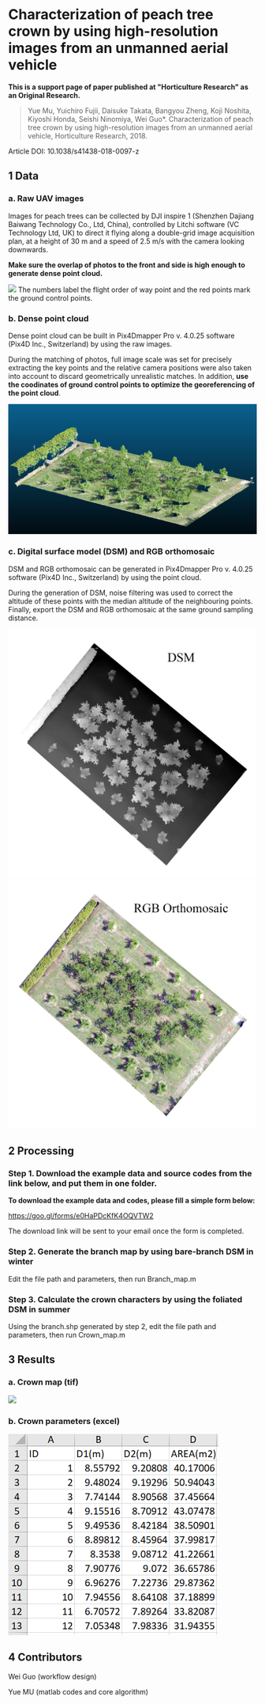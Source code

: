 # Characterization of peach tree crown by using high-resolution images from an unmanned aerial vehicle

**This is a support page of paper published at "Horticulture Research" as an Original Research.**
> Yue Mu, Yuichiro Fujii, Daisuke Takata, Bangyou Zheng, Koji Noshita, Kiyoshi Honda, Seishi Ninomiya, Wei Guo*. Characterization of peach tree crown by using high-resolution images from an unmanned aerial vehicle, Horticulture Research, 2018.

Article DOI: 10.1038/s41438-018-0097-z

## 1 Data
### a. Raw UAV images
Images for peach trees can be collected by DJI inspire 1 (Shenzhen Dajiang Baiwang Technology Co., Ltd, China), controlled by Litchi software (VC Technology Ltd, UK) to direct it flying along a double-grid image acquisition plan, at a height of 30 m and a speed of 2.5 m/s with the camera looking downwards.

**Make sure the overlap of photos to the front and side is high enough to generate dense point cloud.**

![](https://github.com/UTokyo-FieldPhenomics-Lab/Efficient-characterization-of-peach-tree-crown-/blob/master/figure/FIG21.jpg) 
The numbers label the flight order of way point and the red points mark the ground control points.

### b. Dense point cloud 
Dense point cloud can be built in Pix4Dmapper Pro v. 4.0.25 software (Pix4D Inc., Switzerland) by using the raw images.

During the matching of photos, full image scale was set for precisely extracting the key points and the relative camera positions were also taken into account to discard geometrically unrealistic matches. In addition, **use the coodinates of ground control points to optimize the georeferencing of the point cloud**.

![](https://github.com/UTokyo-FieldPhenomics-Lab/Characterization-of-peach-tree-crown/blob/master/figure/pc.png)

### c. Digital surface model (DSM) and RGB orthomosaic
DSM and RGB orthomosaic can be generated in Pix4Dmapper Pro v. 4.0.25 software (Pix4D Inc., Switzerland) by using the point cloud. 

During the generation of DSM, noise filtering was used to correct the altitude of these points with the median altitude of the neighbouring points. Finally, export the DSM and RGB orthomosaic at the same ground sampling distance.

![](https://github.com/UTokyo-FieldPhenomics-Lab/Characterization-of-peach-tree-crown/blob/master/figure/dsm.jpg)
![](https://github.com/UTokyo-FieldPhenomics-Lab/Characterization-of-peach-tree-crown/blob/master/figure/rgb_orthomosaic.jpg)

## 2 Processing 
### Step 1. Download the example data and source codes from the link below, and put them in one folder.

**To download the example data and codes, please fill a simple form below:**

https://goo.gl/forms/e0HaPDcKfK4OQVTW2

The download link will be sent to your email once the form is completed.

### Step 2. Generate the branch map by using bare-branch DSM in winter
Edit the file path and parameters, then run Branch_map.m

### Step 3. Calculate the crown characters by using the foliated DSM in summer
Using the branch.shp generated by step 2, edit the file path and parameters, then run Crown_map.m

## 3 Results
### a. Crown map (tif)

![](https://github.com/UTokyo-FieldPhenomics-Lab/Characterization-of-peach-tree-crown/blob/master/figure/crown_map.png)

### b. Crown parameters (excel)

![](https://github.com/UTokyo-FieldPhenomics-Lab/Characterization-of-peach-tree-crown/blob/master/figure/result.png)

## 4 Contributors
Wei Guo (workflow design)

Yue MU (matlab codes and core algorithm)



